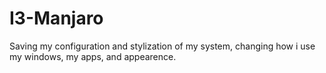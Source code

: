 # I3-Manjaro
Saving my configuration and stylization of my system, changing how i use my windows, my apps, and appearence.
